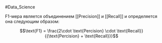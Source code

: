 #Data_Science 

F1-мера является объединением [[Precision]] и [[Recall]] и определяется она следующим образом:

$$\text{F1} = \frac{2\cdot \text{Percision} \cdot \text{Recall}}{{\text{Percision} + \text{Recall}}}$$
